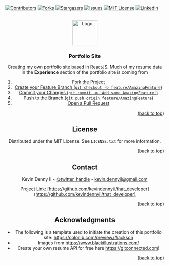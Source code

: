 <!-- Improved compatibility of back to top link: See: https://github.com/othneildrew/Best-README-Template/pull/73 -->
<a name="readme-top"></a>
<!--
*** Thanks for checking out the Best-README-Template. If you have a suggestion
*** that would make this better, please fork the repo and create a pull request
*** or simply open an issue with the tag "enhancement".
*** Don't forget to give the project a star!
*** Thanks again! Now go create something AMAZING! :D
-->



<!-- PROJECT SHIELDS -->
<!--
*** I'm using markdown "reference style" links for readability.
*** Reference links are enclosed in brackets [ ] instead of parentheses ( ).
*** See the bottom of this document for the declaration of the reference variables
*** for contributors-url, forks-url, etc. This is an optional, concise syntax you may use.
*** https://www.markdownguide.org/basic-syntax/#reference-style-links
-->
[![Contributors][contributors-shield]][contributors-url]
[![Forks][forks-shield]][forks-url]
[![Stargazers][stars-shield]][stars-url]
[![Issues][issues-shield]][issues-url]
[![MIT License][license-shield]][license-url]
[![LinkedIn][linkedin-shield]][linkedin-url]



<!-- PROJECT LOGO -->
<br />
<div align="center">
  <a href="https://github.com/kevindennyii/that_developer">
    <img src="../that_developer/public/images/logo.png" alt="Logo" width="80" height="80">
  </a>

<h3 align="center">Portfolio Site</h3>

  <p >
    Creating my own portfolio site based in ReactJS. Much of my resume data in the <strong>Experience</strong> section of the portfolio site is coming from <a href='"https://gitconnected.com">GitConnected</a>
    <br />
    <a href="https://github.com/kevindennyii/that_developer"><strong>Explore the docs »</strong></a>
    <br />
    <br />
    <a href="https://github.com/kevindennyii/that_developer">View Demo</a>
    ·
    <a href="https://github.com/kevindennyii/that_developer/issues">Report Bug</a>
    ·
    <a href="https://github.com/kevindennyii/that_developer/issues">Request Feature</a>
  </p>
</div>



<!-- TABLE OF CONTENTS -->
<details>
  <summary>Table of Contents</summary>
  <ol>
    <li>
      <a href="#about-the-project">About The Project</a>
      <ul>
        <li><a href="#built-with">Built With</a></li>
      </ul>
    </li>
    <li>
      <a href="#getting-started">Getting Started</a>
      <ul>
        <li><a href="#prerequisites">Prerequisites</a></li>
        <li><a href="#installation">Installation</a></li>
      </ul>
    </li>
    <li><a href="#usage">Usage</a></li>
    <li><a href="#roadmap">Roadmap</a></li>
    <li><a href="#contributing">Contributing</a></li>
    <li><a href="#license">License</a></li>
    <li><a href="#contact">Contact</a></li>
    <li><a href="#acknowledgments">Acknowledgments</a></li>
  </ol>
</details>



<!-- ABOUT THE PROJECT -->
## About The Project

[![Product Name Screen Shot][product-screenshot]](https://thatdeveloper.dev)

### Built With

* [![React][React.js]][React-url]
* [![Bootstrap][Bootstrap.com]][Bootstrap-url]
* [![JQuery][JQuery.com]][JQuery-url]

<p align="right">(<a href="#readme-top">back to top</a>)</p>



<!-- GETTING STARTED -->
## Getting Started

To get a local copy up and running follow these simple example steps.

### Prerequisites

I am using yarn for my project.
* npm
  ```sh
  npm install npm@latest -g
  npm install --global yarn
  ```

<p align="right">(<a href="#readme-top">back to top</a>)</p>



<!-- USAGE EXAMPLES -->
## Usage

Use this space to show useful examples of how a project can be used. Additional screenshots, code examples and demos work well in this space. You may also link to more resources.

_For more examples, please refer to the [Documentation](https://colorlib.com/preview/#jackson)_

<p align="right">(<a href="#readme-top">back to top</a>)</p>



<!-- ROADMAP -->
## Roadmap

- [ ] Coming Soon...

See the [open issues](https://github.com/kevindennyii/that_developer/issues) for a full list of proposed features (and known issues).

<p align="right">(<a href="#readme-top">back to top</a>)</p>



<!-- CONTRIBUTING -->
## Contributing

Contributions are what make the open source community such an amazing place to learn, inspire, and create. Any contributions you make are **greatly appreciated**.

If you have a suggestion that would make this better, please fork the repo and create a pull request. You can also simply open an issue with the tag "enhancement".
Don't forget to give the project a star! Thanks again!

1. Fork the Project
2. Create your Feature Branch (`git checkout -b feature/AmazingFeature`)
3. Commit your Changes (`git commit -m 'Add some AmazingFeature'`)
4. Push to the Branch (`git push origin feature/AmazingFeature`)
5. Open a Pull Request

<p align="right">(<a href="#readme-top">back to top</a>)</p>



<!-- LICENSE -->
## License

Distributed under the MIT License. See `LICENSE.txt` for more information.

<p align="right">(<a href="#readme-top">back to top</a>)</p>



<!-- CONTACT -->
## Contact

Kevin Denny II - [@twitter_handle](https://twitter.com/thatdeveloper2) - kevin.dennyii@gmail.com

Project Link: [https://github.com/kevindennyii/that_developer](https://github.com/kevindennyii/that_developer)

<p align="right">(<a href="#readme-top">back to top</a>)</p>



<!-- ACKNOWLEDGMENTS -->
## Acknowledgments

* The following is a template used to initiate the creation of this portfolio site: https://colorlib.com/preview/#jackson
* Images from https://www.blackillustrations.com/
* Create your own resume API for free here https://gitconnected.com!

<p align="right">(<a href="#readme-top">back to top</a>)</p>



<!-- MARKDOWN LINKS & IMAGES -->
<!-- https://www.markdownguide.org/basic-syntax/#reference-style-links -->
[contributors-shield]: https://img.shields.io/github/contributors/kevindennyii/that_developer.svg?style=for-the-badge
[contributors-url]: https://github.com/kevindennyii/that_developer/graphs/contributors
[forks-shield]: https://img.shields.io/github/forks/kevindennyii/that_developer.svg?style=for-the-badge
[forks-url]: https://github.com/kevindennyii/that_developer/network/members
[stars-shield]: https://img.shields.io/github/stars/kevindennyii/that_developer.svg?style=for-the-badge
[stars-url]: https://github.com/kevindennyii/that_developer/stargazers
[issues-shield]: https://img.shields.io/github/issues/kevindennyii/that_developer.svg?style=for-the-badge
[issues-url]: https://github.com/kevindennyii/that_developer/issues
[license-shield]: https://img.shields.io/github/license/kevindennyii/that_developer.svg?style=for-the-badge
[license-url]: https://github.com/kevindennyii/that_developer/blob/master/LICENSE.txt
[linkedin-shield]: https://img.shields.io/badge/-LinkedIn-black.svg?style=for-the-badge&logo=linkedin&colorB=555
[linkedin-url]: https://linkedin.com/in/kodii
[product-screenshot]: ../that_developer/public/images/screenshot.png
[Next.js]: https://img.shields.io/badge/next.js-000000?style=for-the-badge&logo=nextdotjs&logoColor=white
[Next-url]: https://nextjs.org/
[React.js]: https://img.shields.io/badge/React-20232A?style=for-the-badge&logo=react&logoColor=61DAFB
[React-url]: https://reactjs.org/
[Vue.js]: https://img.shields.io/badge/Vue.js-35495E?style=for-the-badge&logo=vuedotjs&logoColor=4FC08D
[Vue-url]: https://vuejs.org/
[Angular.io]: https://img.shields.io/badge/Angular-DD0031?style=for-the-badge&logo=angular&logoColor=white
[Angular-url]: https://angular.io/
[Svelte.dev]: https://img.shields.io/badge/Svelte-4A4A55?style=for-the-badge&logo=svelte&logoColor=FF3E00
[Svelte-url]: https://svelte.dev/
[Laravel.com]: https://img.shields.io/badge/Laravel-FF2D20?style=for-the-badge&logo=laravel&logoColor=white
[Laravel-url]: https://laravel.com
[Bootstrap.com]: https://img.shields.io/badge/Bootstrap-563D7C?style=for-the-badge&logo=bootstrap&logoColor=white
[Bootstrap-url]: https://getbootstrap.com
[JQuery.com]: https://img.shields.io/badge/jQuery-0769AD?style=for-the-badge&logo=jquery&logoColor=white
[JQuery-url]: https://jquery.com 
